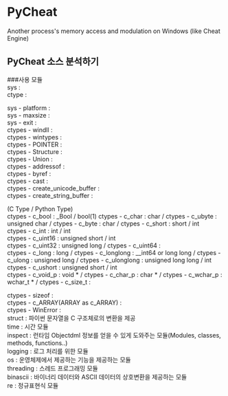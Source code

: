 # PyCheat
Another process's memory access and modulation on Windows (like Cheat Engine)

## PyCheat 소스 분석하기
###사용 모듈  
sys :  
ctype :  

sys - platform :  
sys - maxsize :  
sys - exit :  
ctypes - windll :  
ctypes - wintypes :  
ctypes - POINTER :  
ctypes - Structure :  
ctypes - Union :  
ctypes - addressof :  
ctypes - byref :  
ctypes - cast :  
ctypes - create_unicode_buffer :  
ctypes - create_string_buffer :  

(C Type / Python Type)  
ctypes - c_bool : _Bool / bool(1)
ctypes - c_char : char / 
ctypes - c_ubyte : unsigned char / 
ctypes - c_byte  : char / 
ctypes - c_short : short / int  
ctypes - c_int : int / int  
ctypes - c_uint16 : unsigned short / int  
ctypes - c_uint32 : unsigned long / 
ctypes - c_uint64 :  
ctypes - c_long : long / 
ctypes - c_longlong : __int64 or long long / 
ctypes - c_ulong : unsigned long / 
ctypes - c_ulonglong : unsigned long long / int  
ctypes - c_ushort : unsigned short / int   
ctypes - c_void_p : void * / 
ctypes - c_char_p : char * / 
ctypes - c_wchar_p : wchar_t * / 
ctypes - c_size_t :  

ctypes - sizeof :  
ctypes - c_ARRAY(ARRAY as c_ARRAY) :  
ctypes - WinError :  
struct : 파이썬 문자열을 C 구조체로의 변환을 제공  
time : 시간 모듈  
inspect : 런타임 Objectdml 정보를 얻을 수 있게 도와주는 모듈(Modules, classes, methods, functions..)  
logging : 로그 처리를 위한 모듈  
os : 운영체제에서 제공하는 기능을 제공하는 모듈  
threading : 스레드 프로그래밍 모듈  
binascii : 바이너리 데이터와 ASCII 데이터의 상호변환을 제공하는 모듈  
re : 정규표현식 모듈  

